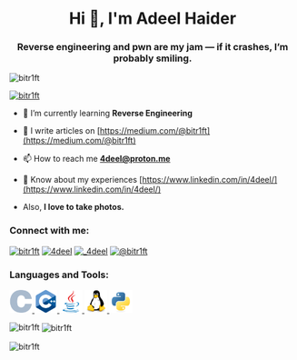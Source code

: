 <h1 align="center">Hi 👋, I'm Adeel Haider</h1>
<h3 align="center">Reverse engineering and pwn are my jam — if it crashes, I’m probably smiling.</h3>

<p align="left"> <img src="https://komarev.com/ghpvc/?username=bitr1ft&label=Profile%20views&color=0e75b6&style=flat" alt="bitr1ft" /> </p>

<p align="left"> <a href="https://github.com/ryo-ma/github-profile-trophy"><img src="https://github-profile-trophy.vercel.app/?username=bitr1ft" alt="bitr1ft" /></a> </p>

- 🌱 I’m currently learning **Reverse Engineering**

- 📝 I write articles on [https://medium.com/@bitr1ft](https://medium.com/@bitr1ft)

- 📫 How to reach me **4deel@proton.me**

- 📄 Know about my experiences [https://www.linkedin.com/in/4deel/](https://www.linkedin.com/in/4deel/)

- Also, **I love to take photos.**

<h3 align="left">Connect with me:</h3>
<p align="left">
<a href="https://twitter.com/bitr1ft" target="blank"><img align="center" src="https://raw.githubusercontent.com/rahuldkjain/github-profile-readme-generator/master/src/images/icons/Social/twitter.svg" alt="bitr1ft" height="30" width="40" /></a>
<a href="https://linkedin.com/in/4deel" target="blank"><img align="center" src="https://raw.githubusercontent.com/rahuldkjain/github-profile-readme-generator/master/src/images/icons/Social/linked-in-alt.svg" alt="4deel" height="30" width="40" /></a>
<a href="https://instagram.com/_4deel" target="blank"><img align="center" src="https://raw.githubusercontent.com/rahuldkjain/github-profile-readme-generator/master/src/images/icons/Social/instagram.svg" alt="_4deel" height="30" width="40" /></a>
<a href="https://medium.com/@bitr1ft" target="blank"><img align="center" src="https://raw.githubusercontent.com/rahuldkjain/github-profile-readme-generator/master/src/images/icons/Social/medium.svg" alt="@bitr1ft" height="30" width="40" /></a>
</p>

<h3 align="left">Languages and Tools:</h3>
<p align="left"> <a href="https://www.cprogramming.com/" target="_blank" rel="noreferrer"> <img src="https://raw.githubusercontent.com/devicons/devicon/master/icons/c/c-original.svg" alt="c" width="40" height="40"/> </a> <a href="https://www.w3schools.com/cpp/" target="_blank" rel="noreferrer"> <img src="https://raw.githubusercontent.com/devicons/devicon/master/icons/cplusplus/cplusplus-original.svg" alt="cplusplus" width="40" height="40"/> </a> <a href="https://www.java.com" target="_blank" rel="noreferrer"> <img src="https://raw.githubusercontent.com/devicons/devicon/master/icons/java/java-original.svg" alt="java" width="40" height="40"/> </a> <a href="https://www.linux.org/" target="_blank" rel="noreferrer"> <img src="https://raw.githubusercontent.com/devicons/devicon/master/icons/linux/linux-original.svg" alt="linux" width="40" height="40"/> </a> <a href="https://www.python.org" target="_blank" rel="noreferrer"> <img src="https://raw.githubusercontent.com/devicons/devicon/master/icons/python/python-original.svg" alt="python" width="40" height="40"/> </a> </p>

<p><img align="left" src="https://github-readme-stats.vercel.app/api/top-langs?username=bitr1ft&show_icons=true&locale=en&layout=compact" alt="bitr1ft" /></p>

<p>&nbsp;<img align="center" src="https://github-readme-stats.vercel.app/api?username=bitr1ft&show_icons=true&locale=en" alt="bitr1ft" /></p>

<p><img align="center" src="https://github-readme-streak-stats.herokuapp.com/?user=bitr1ft&" alt="bitr1ft" /></p>
